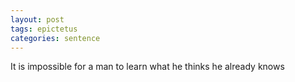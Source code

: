 ```yaml
---
layout: post
tags: epictetus
categories: sentence
---
```


It is impossible for a man to learn what he thinks he already knows